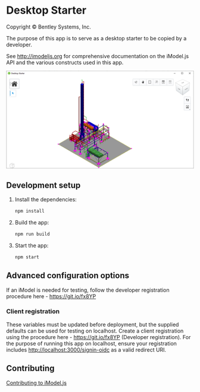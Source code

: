 # Desktop Starter

Copyright © Bentley Systems, Inc.

The purpose of this app is to serve as a desktop starter to be copied by a developer.

See <http://imodeljs.org> for comprehensive documentation on the iModel.js API and the various constructs used in this app.

![App Screenshot](./docs/header.png)

## Development setup

1. Install the dependencies:

    ```sh
    npm install
    ```

2. Build the app:

    ```sh
    npm run build
    ```

3. Start the app:

    ```sh
    npm start
    ```

## Advanced configuration options

If an iModel is needed for testing, follow the developer registration procedure here - <https://git.io/fx8YP>

### Client registration

These variables must be updated before deployment, but the supplied defaults can be used for testing on localhost. Create a client registration using the procedure here - <https://git.io/fx8YP> (Developer registration). For the purpose of running this app on localhost, ensure your registration includes <http://localhost:3000/signin-oidc> as a valid redirect URI.

## Contributing

[Contributing to iModel.js](https://github.com/imodeljs/imodeljs/blob/master/CONTRIBUTING.md)
